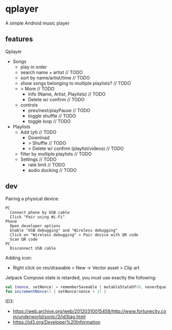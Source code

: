# qplayer
A simple Android music player

## features
Qplayer
- Songs
  - play in order
  - search name + artist // TODO
  - sort by name/artist/time // TODO
  - show songs belonging to multiple playlists? // TODO
  - \> More // TODO
    - Info (Name, Artist, Playlists) // TODO
    - Delete w/ confirm // TODO
  - controls
    - prev/next/playPause // TODO
    - toggle shuffle // TODO
    - toggle loop // TODO
- Playlists
  - Add (yt) // TODO
    - Download
    - \> Shuffle // TODO
    - \> Delete w/ confirm (playlist/videos) // TODO
  - filter by multiple playlists // TODO
  - Settings // TODO
    - rate limit // TODO
    - audio ducking // TODO

## dev
Pairing a physical device:
```
PC
  Connect phone by USB cable
  Click "Pair using Wi-Fi"
Phone
  Open developer options
  Enable "USB debugging" and "Wireless debugging"
  Click on "Wireless debugging" > Pair device with QR code
  Scan QR code
PC
  Disconnect USB cable
```

Adding icon:
- Right click on res/drawable > New -> Vector asset > Clip art

Jetpack Compose state is retarded, you must use exactly the following:
```kt
val (nonce, setNonce) = rememberSaveable { mutableStateOf(0, neverEqualPolicy()) }
fun incrementNonce() { setNonce(nonce + 1) }
```

ID3:
- https://web.archive.org/web/20120310015458/http://www.fortunecity.com/underworld/sonic/3/id3tag.html
- https://id3.org/Developer%20Information